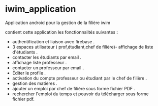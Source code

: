 # iwim_application


Application android pour la gestion de la filière iwim 

contient cette application les fonctionnalités suivantes : 
- authentification et liaison avec firebase .
- 3 espaces utilisateur ( prof,étudiant,chef de filière)- affichage de liste d'étudiants .
- contacter les étudiants par email .
- affichage liste professeur .
- contacter un professeur par email .
- Éditer le profile .
- activation du compte professeur ou étudiant par le chef de filière . 
- gestion des matières .
- ajouter un emploi par chef de filière sous forme fichier PDF . 
- rechercher l'emploi du temps et pouvoir du télécharger sous forme fichier pdf.
